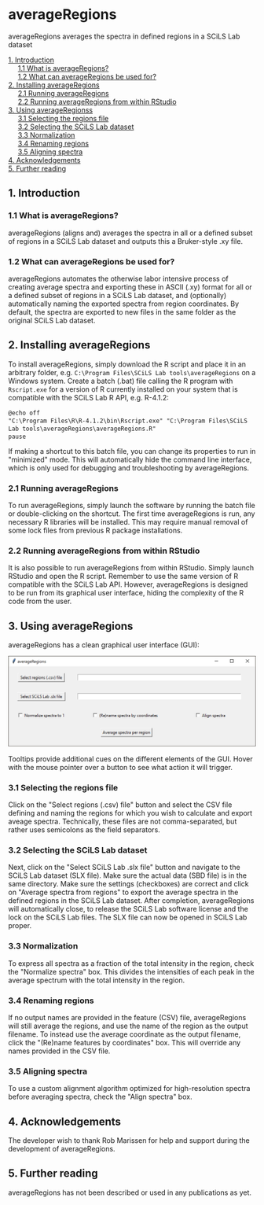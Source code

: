 # averageRegions
averageRegions averages the spectra in defined regions in a SCiLS Lab dataset

[1. Introduction](#1-Introduction)  
&nbsp;&nbsp;&nbsp;&nbsp;&nbsp;[1.1 What is averageRegions?](#11-What-is-averageRegions)  
&nbsp;&nbsp;&nbsp;&nbsp;&nbsp;[1.2 What can averageRegions be used for?](#12-What-can-averageRegions-be-used-for)  
[2. Installing averageRegions](#2-Installing-averageRegions)  
&nbsp;&nbsp;&nbsp;&nbsp;&nbsp;[2.1 Running averageRegions](#21-Running-averageRegions)  
&nbsp;&nbsp;&nbsp;&nbsp;&nbsp;[2.2 Running averageRegions from within RStudio](#22-Running-averageRegions-from-within-RStudio)  
[3. Using averageRegionss](#3-Using-averageRegions)  
&nbsp;&nbsp;&nbsp;&nbsp;&nbsp;[3.1 Selecting the regions file](#31-Selecting-the-regions-file)  
&nbsp;&nbsp;&nbsp;&nbsp;&nbsp;[3.2 Selecting the SCiLS Lab dataset](#32-Selecting-the-SCiLS-Lab-dataset)  
&nbsp;&nbsp;&nbsp;&nbsp;&nbsp;[3.3 Normalization](#33-Normalization)  
&nbsp;&nbsp;&nbsp;&nbsp;&nbsp;[3.4 Renaming regions](#34-Renaming-regions)  
&nbsp;&nbsp;&nbsp;&nbsp;&nbsp;[3.5 Aligning spectra](#35-Aligning-spectra)  
[4. Acknowledgements ](#4-Acknowledgements)  
[5. Further reading](#5-Further-reading)  

## 1. Introduction

### 1.1 What is averageRegions?

averageRegions (aligns and) averages the spectra in all or a defined subset of regions in a SCiLS Lab dataset and outputs this a Bruker-style .xy file.

### 1.2 What can averageRegions be used for?

averageRegions automates the otherwise labor intensive process of creating average spectra and exporting these in ASCII (.xy) format for all or a defined subset of regions in a SCiLS Lab dataset, and (optionally) automatically naming the exported spectra from region coordinates. By default, the spectra are exported to new files in the same folder as the original SCiLS Lab dataset.

## 2. Installing averageRegions

To install averageRegions, simply download the R script and place it in an arbitrary folder, e.g. ```C:\Program Files\SCiLS Lab tools\averageRegions``` on a Windows system. Create a batch (.bat) file calling the R program with ```Rscript.exe``` for a version of R currently installed on your system that is compatible with the SCiLS Lab R API, e.g. R-4.1.2:

```
@echo off
"C:\Program Files\R\R-4.1.2\bin\Rscript.exe" "C:\Program Files\SCiLS Lab tools\averageRegions\averageRegions.R"
pause
```

If making a shortcut to this batch file, you can change its properties to run in "minimized" mode. This will automatically hide the command line interface, which is only used for debugging and troubleshooting by averageRegions.

### 2.1 Running averageRegions

To run averageRegions, simply launch the software by running the batch file or double-clicking on the shortcut. The first time averageRegions is run, any necessary R libraries will be installed. This may require manual removal of some lock files from previous R package installations.


### 2.2 Running averageRegions from within RStudio

It is also possible to run averageRegions from within RStudio. Simply launch RStudio and open the R script. Remember to use the same version of R compatible with the SCiLS Lab API. However, averageRegions is designed to be run from its graphical user interface, hiding the complexity of the R code from the user.


## 3. Using averageRegions

averageRegions has a clean graphical user interface (GUI):

![screenshot](./pictures/averageRegions.png)

Tooltips provide additional cues on the different elements of the GUI. Hover with the mouse pointer over a button to see what action it will trigger.

### 3.1 Selecting the regions file

Click on the "Select regions (.csv) file" button and select the CSV file defining and naming the regions for which you wish to calculate and export aveage spectra. Technically, these files are not comma-separated, but rather uses semicolons as the field separators.

### 3.2 Selecting the SCiLS Lab dataset

Next, click on the "Select SCiLS Lab .slx file" button and navigate to the SCiLS Lab dataset (SLX file). Make sure the actual data (SBD file) is in the same directory. Make sure the settings (checkboxes) are correct and click on "Average spectra from regions" to export the average spectra in the defined regions in the SCiLS Lab dataset. After completion, averageRegions will automatically close, to release the SCiLS Lab software license and the lock on the SCiLS Lab files. The SLX file can now be opened in SCiLS Lab proper.

### 3.3 Normalization

To express all spectra as a fraction of the total intensity in the region, check the "Normalize spectra" box. This divides the intensities of each peak in the average spectrum with the total intensity in the region.

### 3.4 Renaming regions

If no output names are provided in the feature (CSV) file, averageRegions will still average the regions, and use the name of the region as the output filename. To instead use the average coordinate as the output filename, click the "(Re)name features by coordinates" box. This will override any names provided in the CSV file.

### 3.5 Aligning spectra

To use a custom alignment algorithm optimized for high-resolution spectra before averaging spectra, check the "Align spectra" box.


## 4. Acknowledgements

The developer wish to thank Rob Marissen for help and support during the development of averageRegions.


## 5. Further reading

averageRegions has not been described or used in any publications as yet.

